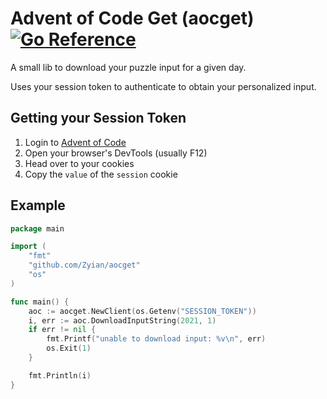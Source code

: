# Advent of Code Get (aocget) [![Go Reference](https://pkg.go.dev/badge/github.com/Zyian/aocget.svg)](https://pkg.go.dev/github.com/Zyian/aocget)
A small lib to download your puzzle input for a given day.

Uses your session token to authenticate to obtain your personalized input.

## Getting your Session Token
1. Login to [Advent of Code](https://adventofcode.com)
2. Open your browser's DevTools (usually F12)
3. Head over to your cookies
4. Copy the `value` of the `session` cookie


## Example

```go
package main

import (
	"fmt"
	"github.com/Zyian/aocget"
	"os"
)

func main() {
	aoc := aocget.NewClient(os.Getenv("SESSION_TOKEN"))
	i, err := aoc.DownloadInputString(2021, 1)
	if err != nil {
        fmt.Printf("unable to download input: %v\n", err)
		os.Exit(1)
	}

	fmt.Println(i)
}
```

